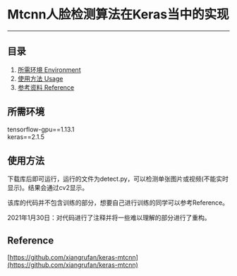 # Mtcnn人脸检测算法在Keras当中的实现
---

## 目录
1. [所需环境 Environment](#所需环境)
2. [使用方法 Usage](#使用方法)
3. [参考资料 Reference](#Reference)

## 所需环境
tensorflow-gpu==1.13.1  
keras==2.1.5  

## 使用方法
下载库后即可运行，运行的文件为detect.py，可以检测单张图片或视频(不能实时显示)。结果会通过cv2显示。    

该库的代码并不包含训练的部分，想要自己进行训练的同学可以参考Reference。

2021年1月30日：对代码进行了注释并将一些难以理解的部分进行了重构。

## Reference
[https://github.com/xiangrufan/keras-mtcnn](https://github.com/xiangrufan/keras-mtcnn)
